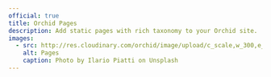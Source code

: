 ```yaml
---
official: true
title: Orchid Pages
description: Add static pages with rich taxonomy to your Orchid site.
images:
  - src: http://res.cloudinary.com/orchid/image/upload/c_scale,w_300,e_blur:150/v1524973072/plugins/pages.jpg
    alt: Pages
    caption: Photo by Ilario Piatti on Unsplash
---
```

